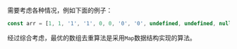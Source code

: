 需要考虑各种情况，例如下面的例子：
```js
const arr = [1, 1, '1', '1', 0, 0, '0', '0', undefined, undefined, null, null, NaN, NaN, {}, {}, [], [], /a/, /a/];
```
经过综合考虑，最优的数组去重算法是采用`Map`数据结构实现的算法。
